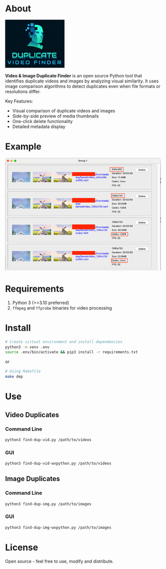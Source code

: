 # About

<img src="./logo.png" width="192">

**Video & Image Duplicate Finder** is an open source Python tool that identifies duplicate videos and images by analyzing visual similarity. It uses image comparison algorithms to detect duplicates even when file formats or resolutions differ.

Key Features:
- Visual comparison of duplicate videos and images
- Side-by-side preview of media thumbnails
- One-click delete functionality
- Detailed metadata display

# Example

<img src="./screenshot.png" width="800">

# Requirements

1) Python 3 (>=3.10 preferred)
2) `ffmpeg` and `ffprobe` binaries for video processing

# Install

```bash
# Create virtual environment and install dependencies
python3 -m venv .env
source .env/bin/activate && pip3 install -r requirements.txt
```

or

```bash
# Using Makefile
make dep
```

# Use

## Video Duplicates

### Command Line
```bash
python3 find-dup-vid.py /path/to/videos
```

### GUI
```bash
python3 find-dup-vid-wxpython.py /path/to/videos
```

## Image Duplicates

### Command Line
```bash
python3 find-dup-img.py /path/to/images
```

### GUI
```bash
python3 find-dup-img-wxpython.py /path/to/images
```

# License

Open source - feel free to use, modify and distribute.
